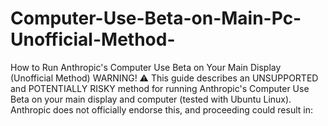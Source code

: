 # Computer-Use-Beta-on-Main-Pc-Unofficial-Method-
How to Run Anthropic's Computer Use Beta on Your Main Display (Unofficial Method)  WARNING! ⚠️  This guide describes an UNSUPPORTED and POTENTIALLY RISKY method for running Anthropic's Computer Use Beta on your main display and computer (tested with Ubuntu Linux).  Anthropic does not officially endorse this, and proceeding could result in:
